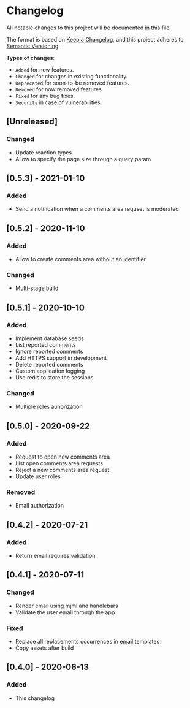 # Changelog

All notable changes to this project will be documented in this file.

The format is based on [Keep a Changelog](https://keepachangelog.com/en/1.0.0/),
and this project adheres to [Semantic Versioning](https://semver.org/spec/v2.0.0.html).

**Types of changes**:

- `Added` for new features.
- `Changed` for changes in existing functionality.
- `Deprecated` for soon-to-be removed features.
- `Removed` for now removed features.
- `Fixed` for any bug fixes.
- `Security` in case of vulnerabilities.

## [Unreleased]

### Changed

- Update reaction types
- Allow to specify the page size through a query param

## [0.5.3] - 2021-01-10

### Added

- Send a notification when a comments area requset is moderated

## [0.5.2] - 2020-11-10

### Added

- Allow to create comments area without an identifier

### Changed

- Multi-stage build

## [0.5.1] - 2020-10-10

### Added

- Implement database seeds
- List reported comments
- Ignore reported comments
- Add HTTPS support in development
- Delete reported comments
- Custom application logging
- Use redis to store the sessions

### Changed

- Multiple roles auhorization

## [0.5.0] - 2020-09-22

### Added

- Request to open new comments area
- List open comments area requests
- Reject a new comments area request
- Update user roles

### Removed

- Email authorization

## [0.4.2] - 2020-07-21

### Added

- Return email requires validation

## [0.4.1] - 2020-07-11

### Changed

- Render email using mjml and handlebars
- Validate the user email through the app

### Fixed

- Replace all replacements occurrences in email templates
- Copy assets after build

## [0.4.0] - 2020-06-13

### Added

- This changelog
